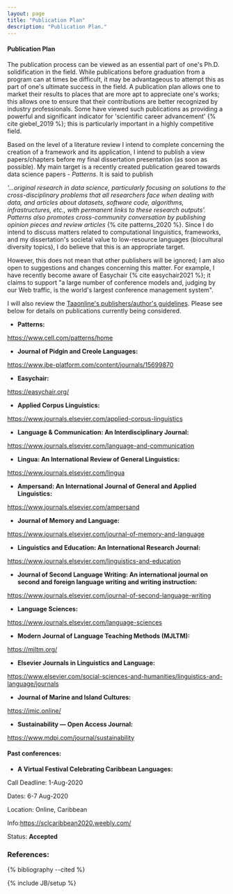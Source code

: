 ```yaml
---
layout: page
title: "Publication Plan"
description: "Publication Plan."
---
```



#### __Publication Plan__

The publication process can be viewed as an essential part of one's Ph.D. solidification in the field. While publications before graduation from a program can at times be difficult, it may be advantageous to attempt this as part of one's ultimate success in the field. A publication plan allows one to market their results to places that are more apt to appreciate one's works; this allows one to ensure that their contributions are better recognized by industry professionals. Some have viewed such publications as providing a powerful and significant indicator for 'scientific career advancement' {% cite giebel_2019 %}; this is particularly important in a highly competitive field.

Based on the level of a literature review I intend to complete concerning the creation of a framework and its application, I intend to publish a view papers/chapters before my final dissertation presentation (as soon as possible). My main target is a recently created publication geared towards data science papers - *Patterns*. It is said to publish

*'...original research in data science, particularly focusing on solutions to the cross-disciplinary problems that all researchers face when dealing with data, and articles about datasets, software code, algorithms, infrastructures, etc., with permanent links to these research outputs'. Patterns also promotes cross-community conversation by publishing opinion pieces and review articles* {% cite patterns_2020 %}. Since I do intend to discuss matters related to computational linguistics, frameworks, and my dissertation's societal value to low-resource languages (biocultural diversity topics), I do believe that this is an appropriate target. 

However, this does not mean that other publishers will be ignored; I am also open to suggestions and changes concerning this matter. For example, I have recently become aware of Easychair {% cite easychair2021 %}; it claims to support "a large number of conference models and, judging by our Web traffic, is the world's largest conference management system".

I will also review the [Taaonline's publishers/author's guidelines](https://www.taaonline.net/textbook-publishers-author-guidelines). Please see below for details on publications currently being considered.

- **Patterns:**

https://www.cell.com/patterns/home


 - **Journal of Pidgin and Creole Languages:**

https://www.jbe-platform.com/content/journals/15699870



 - **Easychair:**

https://easychair.org/


- **Applied Corpus Linguistics:**

https://www.journals.elsevier.com/applied-corpus-linguistics


- **Language & Communication: An Interdisciplinary Journal:**

https://www.journals.elsevier.com/language-and-communication


- **Lingua: An International Review of General Linguistics:**

https://www.journals.elsevier.com/lingua


- **Ampersand: An International Journal of General and Applied Linguistics:**

https://www.journals.elsevier.com/ampersand


- **Journal of Memory and Language:**

https://www.journals.elsevier.com/journal-of-memory-and-language

- **Linguistics and Education: An International Research Journal:**

https://www.journals.elsevier.com/linguistics-and-education


- **Journal of Second Language Writing: An international journal on second and foreign language writing and writing instruction:**

https://www.journals.elsevier.com/journal-of-second-language-writing


- **Language Sciences:**

https://www.journals.elsevier.com/language-sciences


- **Modern Journal of Language Teaching Methods (MJLTM):**

https://mjltm.org/


- **Elsevier Journals in Linguistics and Language:**

https://www.elsevier.com/social-sciences-and-humanities/linguistics-and-language/journals


- **Journal of Marine and Island Cultures:**

https://jmic.online/


- **Sustainability — Open Access Journal:**

https://www.mdpi.com/journal/sustainability





#### Past conferences: 

- **A Virtual Festival Celebrating Caribbean Languages:**

Call Deadline: 1-Aug-2020

Dates: 6-7 Aug-2020

Location: Online, Caribbean

Info:https://sclcaribbean2020.weebly.com/

Status: **Accepted**


### References:


{% bibliography --cited %}

{% include JB/setup %}
